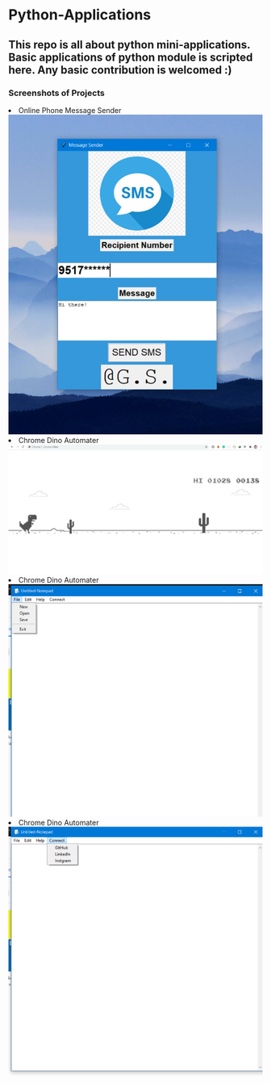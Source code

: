 # Python-Applications
## This repo is all about python mini-applications. Basic applications of python module is scripted here. Any basic contribution is welcomed :)  

### Screenshots of Projects
<li>
  Online Phone Message Sender
  </li>
<img src='Screenshot%20(148).png'/>
<li>
  Chrome Dino Automater
</li>
<img src="Screenshot%20(155).png"/>
  
  <li>
  Chrome Dino Automater
</li>
<img src="Screenshot%20(17).png"/>
  
  <li>
  Chrome Dino Automater
</li>
<img src="Screenshot%20(10).png"/>
  
  
  
  </ul>
